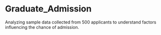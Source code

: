 # Graduate_Admission
Analyzing sample data collected from 500 applicants to understand factors influencing the chance of admission.
